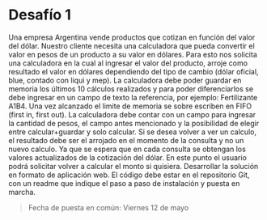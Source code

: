 # Desafío 1

Una empresa Argentina vende productos que cotizan en función del valor del dólar. 
Nuestro cliente necesita una calculadora que pueda convertir el valor en pesos de un producto a su valor en dólares.
Para esto nos solicita una calculadora en la cual al ingresar el valor del producto, arroje como resultado el valor en dólares dependiendo del tipo de cambio (dólar oficial, blue, contado con liqui y mep).
La calculadora debe poder guardar en memoria los últimos 10 cálculos realizados y para poder diferenciarlos se debe ingresar en un campo de texto la referencia, por ejemplo: Fertilizante A1B4.
Una vez alcanzado el limite de memoria se sobre escriben en FIFO (first in, first out).
La calculadora debe contar con un campo para ingresar la cantidad de pesos, el campo antes mencionado y la posibilidad de elegir entre calcular+guardar y solo calcular.
Si se desea volver a ver un calculo, el resultado debe ser el arrojado en el momento de la consulta y no un nuevo calculo. Ya que se espera que en cada consulta se obtengan los valores actualizados de la cotización del dólar. En este punto el usuario podrá solicitar volver a calcular el monto si quisiera.
Desarrollar la solución en formato de aplicación web. El código debe estar en el repositorio Git, con un readme que indique el paso a paso de instalación y puesta en marcha.

> Fecha de puesta en común: Viernes 12 de mayo 